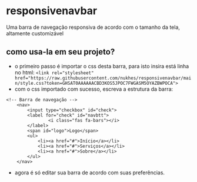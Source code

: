 # responsivenavbar
Uma barra de navegação responsiva de acordo com o tamanho da tela, altamente customizável
## como usa-la em seu projeto?
- o primeiro passo é importar o css desta barra, para isto insira está linha no html: 
```<link rel="stylesheet" href="https://raw.githubusercontent.com/nukhes/responsivenavbar/main/style.css?token=GHSAT0AAAAAACBD3KOS5JPOC7FWGASM5OYAZBWPOCA">```
- com o css importado com sucesso, escreva a estrutura da barra: 
```    
<!-- Barra de navegação -->
    <nav>
        <input type="checkbox" id="check">
        <label for="check" id="navbtt">
                <i class="fas fa-bars"></i>
        </label>
        <span id="logo">Logo</span>
        <ul>
            <li><a href="#">Início</a></li>
            <li><a href="#">Serviços</a></li>
            <li><a href="#">Sobre</a></li>
        </ul>
    </nav>
```
- agora é só editar sua barra de acordo com suas preferências.
